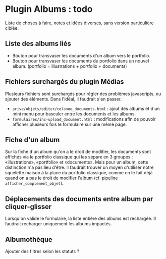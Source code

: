 Plugin Albums : todo
====================

Liste de choses à faire, notes et idées diverses, sans version particulière ciblée.

## Liste des albums liés

- Bouton pour transvaser les documents d'un album vers le portfolio.
- Bouton pour transvaser les documents du portfolio dans un nouvel album.
(portfolio = illustrations + portfolio + documents)

## Fichiers surchargés du plugin Médias
Plusieurs fichiers sont surchargés pour régler des problèmes javascripts, ou ajouter des éléments.
Dans l'idéal, il faudrait s'en passer.

- `prive/objets/editer/colonne_documents.html` :
ajout des albums et d'un mini menu pour basculer entre les documents et les albums.
- `formulaires/inc-upload_document.html` :
modifications afin de pouvoir afficher plusieurs fois le formulaire sur une même page.

## Fiche d'un album
Sur la fiche d'un album qu'on a le droit de modifier, les documents sont affichés via le portfolio classique qui les sépare en 3 groupes : «illustrations», «portfolio» et «documents». Mais pour un album, cette distinction n'a pas lieu d'être.
Il faudrait trouver un moyen d'utiliser notre squelette maison à la place du portfolio classique, comme on le fait déjà quand on a pas le droit de modifier l'album (cf. pipeline `afficher_complement_objet`). 

## Déplacements des documents entre album par cliquer-glisser
Lorsqu'on valide le formulaire, la liste entière des albums est rechargée.
Il faudrait recharger uniquement les albums impactés.

## Albumothèque
Ajouter des filtres selon les statuts ? 
